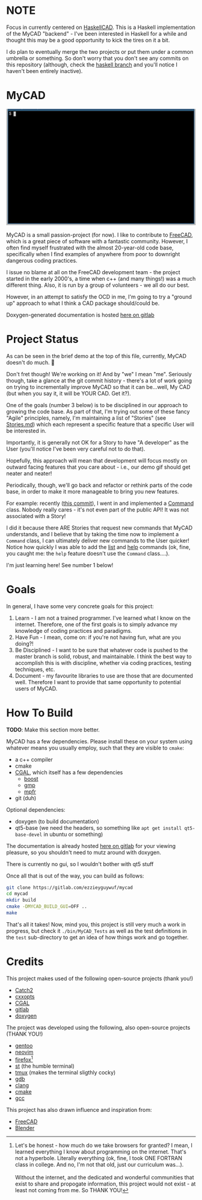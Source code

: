 >>>
NOTE
====

Focus in currently centered on [HaskellCAD](https://gitlab.com/ezzieyguywuf/haskellcad).
This is a Haskell implementation of the MyCAD "backend" - I've been interested in Haskell
for a while and thought this may be a good opportunity to kick the tires on it a bit.

I do plan to eventually merge the two projects or put them under a common umbrella or
something. So don't worry that you don't see any commits on this repository (although,
check the [haskell branch](https://gitlab.com/ezzieyguywuf/mycad/-/tree/haskell) and
you'll notice I haven't been entirely inactive).
>>>

MyCAD
=====

![A brief tour of MyCAD's capabilities. Very brief.](res/readme_demo.gif "MyCAD Demo")

MyCAD is a small passion-project (for now). I like to contribute to
[FreeCAD](https://freecadweb.org), which is a great piece of software with a fantastic
community. However, I often find myself frustrated with the almost 20-year-old code base,
specifically when I find examples of anywhere from poor to downright dangerous coding
practices.

I issue no blame at all on the FreeCAD development team - the project started in the early
2000's, a time when c++ (and many things!) was a much different thing. Also, it is run by
a group of volunteers - we all do our best.

However, in an attempt to satisfy the OCD in me, I'm going to try a "ground up" approach
to what I think a CAD package should/could be.

Doxygen-generated documentation is hosted [here on
gitlab](https://ezzieyguywuf.gitlab.io/mycad)

Project Status
==============

As can be seen in the brief demo at the top of this file, currently, MyCAD doesn't do
much. 🤣

Don't fret though! We're working on it! And by "we" I mean "me". Seriously though, take a
glance at the git commit history - there's a lot of work going on trying to incrementally
improve MyCAD so that it can be...well, My CAD (but when you say it, it will be YOUR CAD.
Get it?).

One of the goals (number 3 below) is to be disciplined in our approach to growing the code
base. As part of that, I'm trying out some of these fancy "Agile" principles, namely, I'm
maintaining a list of "Stories" (see [Stories.md](Stories.md)) which each represent a
specific feature that a specific User will be interested in.

Importantly, it is generally not OK for a Story to have "A developer" as the User (you'll
notice I've been very careful not to do that).

Hopefully, this approach will mean that development will focus mostly on outward facing
features that you care about - i.e., our demo gif should get neater and neater!

Periodically, though, we'll go back and refactor or rethink parts of the code base, in
order to make it more manageable to bring you new features.

For example: recently ([this commit](73d9764)), I went in and implemented a
[Command](https://ezzieyguywuf.gitlab.io/mycad/classMyCAD_1_1Communication_1_1Command.html)
class. Nobody really cares - it's not even part of the public API!  It was not associated
with a Story! 

I did it because there ARE Stories that request new commands that MyCAD understands, and I
believe that by taking the time now to implement a `Command` class, I can ultimately
deliver new commands to the User quicker! Notice how quickly I was able to add the
[list](03c143d) and [help](f00ca31) commands (ok, fine, you caught me: the `help` feature
doesn't use the `Command` class....).

I'm just learning here! See number 1 below!

Goals
=====

In general, I have some very concrete goals for this project:

1. Learn - I am not a trained programmer. I've learned what I know on the internet.
   Therefore, one of the first goals is to simply advance my knowledge of coding practices
   and paradigms.
2. Have Fun - I mean, come on: if you're not having fun, what are you doing?!
3. Be Disciplined - I want to be sure that whatever code is pushed to the master branch is
   solid, robust, and maintainable. I think the best way to accomplish this is with
   discipline, whether via coding practices, testing techniques, etc.
4. Document - my favourite libraries to use are those that are documented well. Therefore
   I want to provide that same opportunity to potential users of MyCAD.

How To Build
============
**TODO**: Make this section more better.

MyCAD has a few dependencies. Please install these on your system using whatever means you
usually employ, such that they are visible to `cmake`:

- a c++ compiler
- cmake
- [CGAL](https://www.cgal.org/), which itself has a few dependencies
  - [boost](https://www.boost.org/)
  - [gmp](https://gmplib.org/manual/C_002b_002b-Interface-General.html)
  - [mpfr](https://www.mpfr.org/)
- git (duh)

Optional dependencies:

- doxygen (to build documentation)
- qt5-base (we need the headers, so something like `apt get install qt5-base-devel` in
  ubuntu or something)

The documentation is already hosted [here on gitlab](https://ezzieyguywuf.gitlab.io/mycad)
for your viewing pleasure, so you shouldn't need to mutz around with doxygen.

There is currently no gui, so I wouldn't bother with qt5 stuff

Once all that is out of the way, you can build as follows:

```sh
git clone https://gitlab.com/ezzieyguywuf/mycad
cd mycad
mkdir build
cmake -DMYCAD_BUILD_GUI=OFF ..
make
```

That's all it takes! Now, mind you, this project is still very much a work in progress,
but check it `./bin/MyCAD_Tests` as well as the test definitions in the `test`
sub-directory to get an idea of how things work and go together.

Credits
=======

This project makes used of the following open-source projects (thank you!)

- [Catch2](https://github.com/catchorg/Catch2)
- [cxxopts](https://github.com/jarro2783/cxxopts)
- [CGAL](https://www.cgal.org/)
- [gitlab](https://gitlab.com)
- [doxygen](http://www.doxygen.nl/)

The project was developed using the following, also open-source projects (THANK YOU!)
- [gentoo](https://www.gentoo.org/)
- [neovim](https://neovim.io/)
- [firefox](https://www.mozilla.org/en-US/firefox/new/)[^1]
- [st](https://st.suckless.org/) (the humble terminal)
- [tmux](https://github.com/tmux/tmux) (makes the terminal sligthly cocky)
- [gdb](https://www.gnu.org/software/gdb/)
- [clang](https://clang.llvm.org/)
- [cmake](https://cmake.org/)
- [gcc](https://gcc.gnu.org/)

This project has also drawn influence and inspiration from:

- [FreeCAD](https://www.freecadweb.org/)
- [Blender](https://www.blender.org/)

[^1]: Let's be honest - how much do we take browsers for granted? I mean, I learned
  everything I know about programming on the internet. That's not a hyperbole. Literally
  everything (ok, fine, I took ONE FORTRAN class in college. And no, I'm not that old,
  just our curriculum was...). \
\
  Without the internet, and the dedicated and wonderful communities that exist to share
  and propogate information, this project would not exist - at least not coming from me.
  So THANK YOU!
